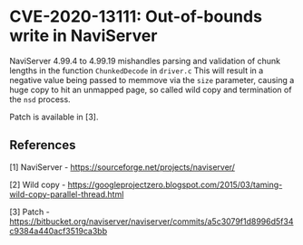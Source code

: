# CVE-2020-13111: Out-of-bounds write in NaviServer

NaviServer 4.99.4 to 4.99.19 mishandles parsing and validation of chunk lengths in the function `ChunkedDecode` in `driver.c`  This will result in a negative value being passed to memmove via the `size` parameter, causing a huge copy to hit an unmapped page, so called wild copy and termination of the `nsd` process.

Patch is available in [3].

## References 

[1] NaviServer - https://sourceforge.net/projects/naviserver/

[2] Wild copy - https://googleprojectzero.blogspot.com/2015/03/taming-wild-copy-parallel-thread.html

[3] Patch - https://bitbucket.org/naviserver/naviserver/commits/a5c3079f1d8996d5f34c9384a440acf3519ca3bb
